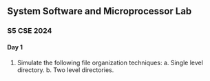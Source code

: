 ## System Software and Microprocessor Lab
### S5 CSE 2024

#### Day 1
1. Simulate the following file organization techniques:
   a. Single level directory.
   b. Two level directories.
